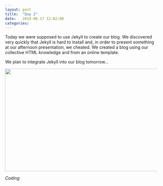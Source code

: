 ```yaml
---
layout: post
title:  "Day 2"
date:   2014-06-17 12:02:00
categories:
---
```


Today we were supposed to use Jekyll to create our blog. We discovered very quickly that Jekyll is hard to install and, in order to present something at our afternoon presentation, we cheated. We created a blog using our collective HTML knowledge and from an online template.

We plan to integrate Jekyll into our blog tomorrow...


<img class="garden" src = "http://scontent-b.cdninstagram.com/hphotos-xfa1/t51.2885-15/10467916_1498571493705659_2063005330_n.jpg" width="678" height="337" />

<i>Coding</i>
